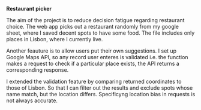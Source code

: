 **Restaurant picker** 

The aim of the project is to reduce decision fatigue regarding restaurant choice. The web app picks out a restaurant randomly from my google sheet, where I saved decent spots to have some food. 
The file includes only places in Lisbon, where I currently live. 

Another feauture is to allow users put their own suggestions. I set up Google Maps API, so any record user enteres is validated i.e. the function makes a request to check if a particular place exists, the API returns a corresponding response.

I extended the validation feature by comparing returned coordinates to those of Lisbon. So that I can filter out the results and exclude spots whose name match, but the location differs. Specificyng location bias in requests is not always accurate. 
